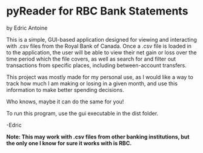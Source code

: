 <h1>pyReader for RBC Bank Statements</h1>

by Edric Antoine

This is a simple, GUI-based application designed for viewing and interacting with
.csv files from the Royal Bank of Canada. Once a .csv file is loaded in to the application, the user will be
able to view their net gain or loss over the time period which the file covers, as well as search for and filter out transactions
from specific places, including between-account transfers.

This project was mostly made for my personal use, as I would like a way to track
how much I am making or losing in a given month, and use this information to 
make better spending decisions.

Who knows, maybe it can do the same for you!

To run this program, use the gui executable in the dist folder.

-Edric

**Note: This may work with .csv files from other banking institutions, but the only one I know for sure it works with is RBC.**
